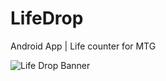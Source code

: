 # LifeDrop

Android App | Life counter for MTG

![Life Drop Banner](https://github.com/straderd/LifeDrop/assets/16142073/b3d4b192-e098-4492-96ea-208c28a81aca)


